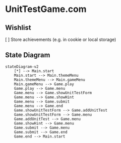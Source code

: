 # UnitTestGame.com

## Wishlist
[ ] Store achievements (e.g. in cookie or local storage)

## State Diagram
```mermaid
stateDiagram-v2
    [*] --> Main.start
    Main.start --> Main.themeMenu
    Main.themeMenu --> Main.gameMenu
    Main.gameMenu --> Game.play
    Game.play --> Game.menu
    Game.menu --> Game.showUnitTestForm
    Game.menu --> Game.showHint
    Game.menu --> Game.submit
    Game.menu --> Game.end
    Game.showUnitTestForm --> Game.addUnitTest
    Game.showUnitTestForm --> Game.menu
    Game.addUnitTest --> Game.menu
    Game.showHint --> Game.menu
    Game.submit --> Game.menu
    Game.submit --> Game.end
    Game.end --> Main.start
```
